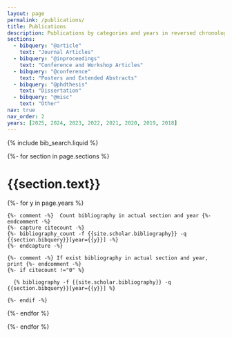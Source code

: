 ```yaml
---
layout: page
permalink: /publications/
title: Publications
description: Publications by categories and years in reversed chronological order.
sections:
  - bibquery: "@article"
    text: "Journal Articles"
  - bibquery: "@inproceedings"
    text: "Conference and Workshop Articles"
  - bibquery: "@conference"
    text: "Posters and Extended Abstracts"
  - bibquery: "@phdthesis"
    text: "Dissertation"
  - bibquery: "@misc"
    text: "Other"
nav: true
nav_order: 2
years: [2025, 2024, 2023, 2022, 2021, 2020, 2019, 2018]
---
```


<!-- _pages/publications.md -->

<!-- Bibsearch Feature -->

{% include bib_search.liquid %}

<div class="publications">

{%- for section in page.sections %}
  <a id="{{section.text}}"></a>
  <h1>{{section.text}}</h1>
  {%- for y in page.years %}

    {%- comment -%}  Count bibliography in actual section and year {%- endcomment -%}
    {%- capture citecount -%}
    {%- bibliography_count -f {{site.scholar.bibliography}} -q {{section.bibquery}}[year={{y}}] -%}
    {%- endcapture -%}

    {%- comment -%} If exist bibliography in actual section and year, print {%- endcomment -%}
    {%- if citecount !="0" %}

      {% bibliography -f {{site.scholar.bibliography}} -q {{section.bibquery}}[year={{y}}] %}

    {%- endif -%}

  {%- endfor %}

{%- endfor %}

</div>
